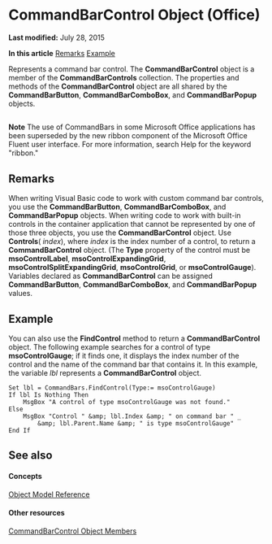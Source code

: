
# CommandBarControl Object (Office)

 **Last modified:** July 28, 2015

 **In this article**
 [](#sectionSection0)
 [Remarks](#sectionSection1)
 [Example](#sectionSection2)


Represents a command bar control. The  **CommandBarControl** object is a member of the **CommandBarControls** collection. The properties and methods of the **CommandBarControl** object are all shared by the **CommandBarButton**,  **CommandBarComboBox**, and  **CommandBarPopup** objects.


## 
<a name="sectionSection0"> </a>


 **Note**  The use of CommandBars in some Microsoft Office applications has been superseded by the new ribbon component of the Microsoft Office Fluent user interface. For more information, search Help for the keyword "ribbon."


## Remarks
<a name="sectionSection1"> </a>

When writing Visual Basic code to work with custom command bar controls, you use the  **CommandBarButton**,  **CommandBarComboBox**, and  **CommandBarPopup** objects. When writing code to work with built-in controls in the container application that cannot be represented by one of those three objects, you use the **CommandBarControl** object. Use **Controls**( _index_), where  _index_ is the index number of a control, to return a **CommandBarControl** object. (The **Type** property of the control must be **msoControlLabel**,  **msoControlExpandingGrid**,  **msoControlSplitExpandingGrid**,  **msoControlGrid**, or  **msoControlGauge**). Variables declared as  **CommandBarControl** can be assigned **CommandBarButton**,  **CommandBarComboBox**, and  **CommandBarPopup** values.


## Example
<a name="sectionSection2"> </a>

You can also use the  **FindControl** method to return a **CommandBarControl** object. The following example searches for a control of type **msoControlGauge**; if it finds one, it displays the index number of the control and the name of the command bar that contains it. In this example, the variable  _lbl_ represents a **CommandBarControl** object.


```
Set lbl = CommandBars.FindControl(Type:= msoControlGauge) 
If lbl Is Nothing Then 
    MsgBox "A control of type msoControlGauge was not found." 
Else 
    MsgBox "Control " &amp; lbl.Index &amp; " on command bar " _ 
        &amp; lbl.Parent.Name &amp; " is type msoControlGauge" 
End If
```


## See also
<a name="sectionSection2"> </a>


#### Concepts


 [Object Model Reference](499c789a-aba2-0fad-649a-0ea964cd3b5e.md)
#### Other resources


 [CommandBarControl Object Members](1d2360e4-7511-a3a4-9959-2f7c8282bf99.md)
